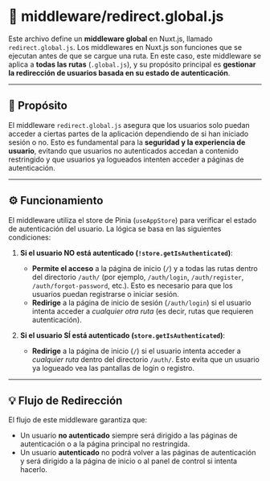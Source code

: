 # 🚦 middleware/redirect.global.js

Este archivo define un **middleware global** en Nuxt.js, llamado `redirect.global.js`. Los middlewares en Nuxt.js son funciones que se ejecutan antes de que se cargue una ruta. En este caso, este middleware se aplica a **todas las rutas** (`.global.js`), y su propósito principal es **gestionar la redirección de usuarios basada en su estado de autenticación**.

---

## 🎯 Propósito

El middleware `redirect.global.js` asegura que los usuarios solo puedan acceder a ciertas partes de la aplicación dependiendo de si han iniciado sesión o no. Esto es fundamental para la **seguridad y la experiencia de usuario**, evitando que usuarios no autenticados accedan a contenido restringido y que usuarios ya logueados intenten acceder a páginas de autenticación.

---

## ⚙️ Funcionamiento

El middleware utiliza el store de Pinia (`useAppStore`) para verificar el estado de autenticación del usuario. La lógica se basa en las siguientes condiciones:

1.  **Si el usuario NO está autenticado (`!store.getIsAuthenticated`)**:
    * **Permite el acceso** a la página de inicio (`/`) y a todas las rutas dentro del directorio `/auth/` (por ejemplo, `/auth/login`, `/auth/register`, `/auth/forgot-password`, etc.). Esto es necesario para que los usuarios puedan registrarse o iniciar sesión.
    * **Redirige** a la página de inicio de sesión (`/auth/login`) si el usuario intenta acceder a *cualquier otra ruta* (es decir, rutas que requieren autenticación).

2.  **Si el usuario SÍ está autenticado (`store.getIsAuthenticated`)**:
    * **Redirige** a la página de inicio (`/`) si el usuario intenta acceder a *cualquier ruta* dentro del directorio `/auth/`. Esto evita que un usuario ya logueado vea las pantallas de login o registro.

---

## 💡 Flujo de Redirección

El flujo de este middleware garantiza que:

* Un usuario **no autenticado** siempre será dirigido a las páginas de autenticación o a la página principal no restringida.
* Un usuario **autenticado** no podrá volver a las páginas de autenticación y será dirigido a la página de inicio o al panel de control si intenta hacerlo.